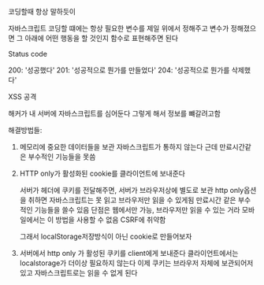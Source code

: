 코딩할때 항상 말하듯이

자바스크립트 코딩할 떄에는
항상 필요한 변수를 제일 위에서 정해주고
변수가 정해졌으면 그 아래에 어떤 행동을 할 것인지 함수로 표현해주면 된다

Status code

200: '성공했다'
201: '성공적으로 뭔가를 만들었다'
204: '성공적으로 뭔가를 삭제했다'

XSS 공격

해커가 내 서버에 자바스크립트를 심어둔다 그렇게 해서 정보를 뺴갈려고함

해결방법들:

1. 메모리에 중요한 데이터들을 보관
   자바스크립트가 통하지 않는다 근데 만료시간같은 부수적인 기능들을 못씀

2. HTTP only가 활성화된 cookie를 클라이언트에 보내준다

   서버가 헤더에 쿠키를 전달해주면, 서버가 브라우저상에 별도로 보관
   http only옵션을 취하면 자바스크립트는 못 읽고 브라우저만 읽을 수 있게됨
   만료시간 같은 부수적인 기능들을 쓸수 있음
   단점은 웹에서만 가능, 브라우저만 읽을 수 있는 거라 모바일에서는 이 방법을 사용할 수 없음
   CSRF에 취약함

   그래서 localStorage저장방식이 아닌 cookie로 만들어보자

3. 서버에서 http only 가 활성된 쿠키를 client에게 보내준다
   클라이언트에서는 localstorage가 더이상 필요하지 않는다
   이제 쿠키는 브라우저 자체에 보관되어저 있고
   자바스크립트로는 읽을 수 없게 된다
